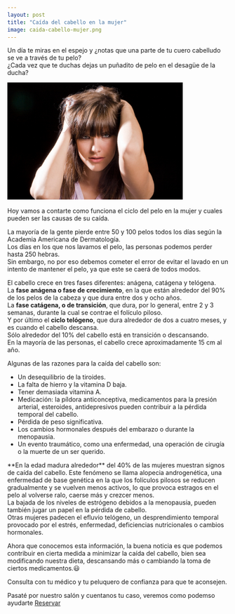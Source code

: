 ```yaml
---
layout: post
title: "Caída del cabello en la mujer"
image: caida-cabello-mujer.png
---
```


<article class="container mod-row">
 <div class="container-item-text-left">
  <p>
   Un día te miras en el espejo y ¿notas que una parte de tu cuero cabelludo se ve a través de tu pelo?<br>
   ¿Cada vez que te duchas dejas un puñadito de pelo en el desagüe de la ducha?<br>
  </p>
</div>
 <div>
 <img src="/img/caida-cabello.jpg" width="400" height="auto" alt="blog peluqueria Escandalo">
 </div>
  <p>
    Hoy vamos a contarte como funciona el ciclo del pelo en la mujer y cuales pueden ser las causas de su caída.
  </p>
  <p>
    La mayoría de la gente pierde entre 50 y 100 pelos todos los días según la Academia Americana de Dermatología.<br>
    Los días en los que nos lavamos el pelo, las personas podemos perder hasta 250 hebras.<br>
    Sin embargo, no por eso debemos cometer el error de evitar el lavado en un intento de mantener el pelo, ya que este se caerá de todos modos.
  </p>
  <p>
    El cabello crece en tres fases diferentes: anágena, catágena y telógena.<br>
    La <b>fase anágena o fase de crecimiento</b>, en la que están alrededor del 90% de los pelos de la cabeza y que dura entre dos y ocho años.<br>
    La <b>fase catágena, o de transición</b>, que dura, por lo general, entre 2 y 3 semanas, durante la cual se contrae el folículo piloso.<br>
    Y por último el <b>ciclo telógeno</b>, que dura alrededor de dos a cuatro meses, y es cuando el cabello descansa.<br>
    Sólo alrededor del 10% del cabello está en transición o descansando.<br>
    En la mayoría de las personas, el cabello crece aproximadamente 15 cm al año.
  </p>
  <p>
    Algunas de las razones para la caída del cabello son:
     <ul class="paragraph-list-ul">
      <li>Un desequilibrio de la tiroides.</li>
      <li>La falta de hierro y la vitamina D baja.</li>
      <li>Tener demasiada vitamina A.</li>
      <li>Medicación: la píldora anticonceptiva, medicamentos para la presión arterial, esteroides, antidepresivos pueden contribuir a la pérdida temporal del cabello.</li>
      <li>Pérdida de peso significativa.</li>
      <li>Los cambios hormonales después del embarazo o durante la menopausia.</li>
      <li>Un evento traumático, como una enfermedad, una operación de cirugía o la muerte de un ser querido.</li>
     </ul>
   </p>
   <p>
    **En la edad madura alrededor** del 40% de las mujeres muestran signos de caída del cabello. Este fenómeno se llama alopecia androgenética, una enfermedad de base genética en la que los folículos pilosos se reducen gradualmente y se vuelven menos activos, lo que provoca estragos en el pelo al volverse ralo, caerse más y crezcer menos.<br>
    La bajada de los niveles de estrógeno debidos a la menopausia, pueden también jugar un papel en la pérdida de cabello.<br>
    Otras mujeres padecen el efluvio telógeno, un desprendimiento temporal provocado por el estrés, enfermedad, deficiencias nutricionales o cambios hormonales.
   </p>
   <p>
    Ahora que conocemos esta información, la buena noticia es que podemos contribuir en cierta medida a minimizar la caída del cabello, bien sea modificando nuestra dieta, descansando más o cambiando la toma de ciertos medicamentos.&#128515;
   </p>
   <p>Consulta con tu médico y tu peluquero de confianza para que te aconsejen.</p>
   <p class="container text-center">
   Pasaté por nuestro salón y cuentanos tu caso, veremos como podemso ayudarte <a class="button" href=""{{ site.url }}/formulario">Reservar</a>
   </p>
</article>
